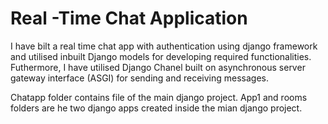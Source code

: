 # Real -Time Chat Application

I have bilt a real time chat app with authentication using django framework and utilised inbuilt Django models for developing required
functionalities. Futhermore, I have utilised  Django Chanel built on asynchronous server gateway interface (ASGI) for sending and receiving messages.

Chatapp folder contains file of the main django project. App1 and rooms folders are he two django apps created inside the mian django project.

